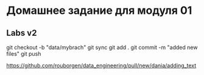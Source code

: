 # Домашнее задание для модуля 01

## Labs v2

git checkout -b "data/mybrach"
git sync
git add .
git commit -m "added new files" 
git push

https://github.com/rouborgen/data_engineering/pull/new/dania/adding_text 